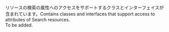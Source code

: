 <Namespace Name="Microsoft.Azure.Search.Models">
  <Docs>
    <summary><span data-ttu-id="37a64-101">リソースの検索の属性へのアクセスをサポートするクラスとインターフェイスが含まれています。</span><span class="sxs-lookup"><span data-stu-id="37a64-101">Contains classes and interfaces that support access to attributes of Search resources.</span></span></summary> 
    <remarks>To be added.</remarks>
  </Docs>
</Namespace>
